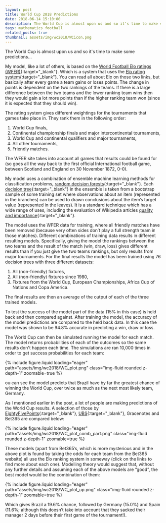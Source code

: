 ```yaml
---
layout: post
title: World Cup 2018 Predictions
date: 2018-06-14 15:10:00
description: The World Cup is almost upon us and so it’s time to make some predictions…
tags: mathematics football
related_posts: true
thumbnail: assets/img/wc2018/WCicon.png
---
```


The World Cup is almost upon us and so it's time to make some predictions...

My model, like a lot of others, is based on the [World Football Elo ratings (WFER)](https://www.eloratings.net/){:target="\_blank"}. Which is a system that uses the [Elo rating system](https://en.wikipedia.org/wiki/Elo_rating_system){:target="\_blank"}. You can read all about Elo on those two links, but basically after every game a team gains or loses points. The change in points is dependent on the two rankings of the teams. If there is a large difference between the two teams and the lower ranking team wins then they would gain a lot more points than if the higher ranking team won (since it is expected that they should win).

The rating system gives different weightings for the tournaments that games take place in. They rank them in the following order:

1. World Cup finals,
2. Continental championship finals and major intercontinental tournaments,
3. World Cup and continental qualifiers and major tournaments,
4. All other tournaments,
5. Friendly matches.

The WFER site takes into account all games that results could be found for (so goes all the way back to the first official International football game, between  Scotland and England on 30 November 1872, 0-0).

My model uses a combination of ensemble machine learning methods for classification problems, [random decision forests](https://en.wikipedia.org/wiki/Random_forest){:target="\_blank"}. Each [decision tree](https://en.wikipedia.org/wiki/Decision_tree){:target="\_blank"} in the ensemble is taken from a bootstrap sample of some training set where observations about an item (represented in the branches) can be used to drawn conclusions about the item’s target value (represented in the leaves). It is a standard technique which has a wide range of uses, including the evaluation of Wikipedia articles [quality and importance](https://link.springer.com/chapter/10.1007%2F978-3-319-46254-7_50){:target="\_blank"}.

The model uses the WFER data for training, where all friendly matches have been removed (because very often sides don’t play a full strength team in those matches). Different combinations of training data results in different resulting models. Specifically, giving the model the rankings between the two teams and the result of the match (win, draw, loss) gives different results than if you just give the two teams rankings, but only results from major tournaments. For the final results the model has been trained using 76 decision trees with three different datasets:

1. All (non-friendly) fixtures,
2. All (non-friendly) fixtures since 1980,
3. Fixtures from the World Cup, European Championships, Africa Cup of Nations and Copa America.

The final results are then an average of the output of each of the three trained models.

To test the success of the model part of the data (15% in this case) is held back and then compared against. After training the model, the accuracy of the model predictions are compared to the held back data. In this case the model was shown to be 94.8% accurate in predicting a win, draw or loss.

The World Cup can then be simulated running the model for each match. The model returns probabilities of each of the outcomes so the same results don't happen each time. The simulations are ran 10,000 times in order to get success probabilities for each team:

<div class="row mt-3">
    <div class="col-sm mt-3 mt-md-0">
        {% include figure.liquid loading="eager" path="assets/img/wc2018/WC_plot.png" class="img-fluid rounded z-depth-1" zoomable=true %}
    </div>
</div>

ou can see the model predicts that Brazil have by far the greatest chance of winning the World Cup, over twice as much as the next most likely team, Germany.

As I mentioned earlier in the post, a lot of people are making predictions of the World Cup results. A selection of those by [EightyFivePoints](https://eightyfivepoints.blogspot.com/2018/05/what-can-we-expect-from-21st-fifa-world.html){:target="\_blank"}, [UBS](https://www.ubs.com/content/dam/assets/wm/global/cio/doc/investing-in-emerging-markets-en.pdf){:target="\_blank"}, Gracenotes and Bet365 are compared below:

<div class="row mt-3">
    <div class="col-sm mt-3 mt-md-0">
        {% include figure.liquid loading="eager" path="assets/img/wc2018/WC_plot_comb_part.png" class="img-fluid rounded z-depth-1" zoomable=true %}
    </div>
</div>

These models (apart from Bet365’s, which is more mysterious and in the above plot is found by taking the odds for each team from the Bet365 website) all use the Elo ranking system in someway (click on the links to find more about each one). Modelling theory would suggest that, without any further details and assuming each of the above models are “good”, the best model would be the combination of them:

<div class="row mt-3">
    <div class="col-sm mt-3 mt-md-0">
        {% include figure.liquid loading="eager" path="assets/img/wc2018/WC_plot_up.png" class="img-fluid rounded z-depth-1" zoomable=true %}
    </div>
</div>

Which gives Brazil a 19.6% chance, followed by Germany (15.0%) and Spain (11.6%; although this doesn’t take into account that they sacked their manager 2 days before their first game of the tournament!).
